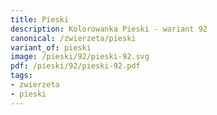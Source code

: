 ```yaml
---
title: Pieski
description: Kolorowanka Pieski - wariant 92
canonical: /zwierzeta/pieski
variant_of: pieski
image: /pieski/92/pieski-92.svg
pdf: /pieski/92/pieski-92.pdf
tags:
- zwierzeta
- pieski
---
```

